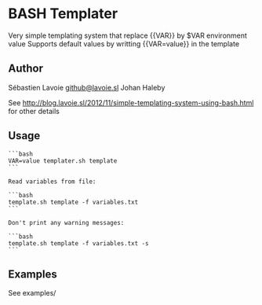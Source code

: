 # BASH Templater
Very simple templating system that replace {{VAR}} by $VAR environment value
Supports default values by writting {{VAR=value}} in the template

## Author

Sébastien Lavoie <github@lavoie.sl>
Johan Haleby

See http://blog.lavoie.sl/2012/11/simple-templating-system-using-bash.html for other details

## Usage
	
	```bash
    VAR=value templater.sh template
    ```

    Read variables from file:
    
    ```bash
    template.sh template -f variables.txt
    ```

    Don't print any warning messages:

    ```bash
    template.sh template -f variables.txt -s
    ```

## Examples
See examples/